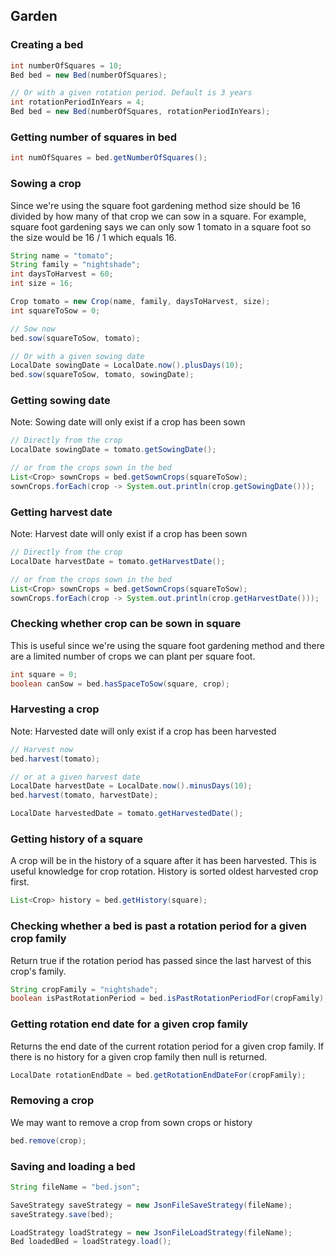 ## Garden

### Creating a bed

``` java
int numberOfSquares = 10;
Bed bed = new Bed(numberOfSquares);

// Or with a given rotation period. Default is 3 years
int rotationPeriodInYears = 4;
Bed bed = new Bed(numberOfSquares, rotationPeriodInYears);
```

### Getting number of squares in bed

``` java
int numOfSquares = bed.getNumberOfSquares();
```

### Sowing a crop

Since we're using the square foot gardening method size should be 16 divided by how many of that crop we can sow in a
square. For example, square foot gardening says we can only sow 1 tomato in a square foot so the size would be 16 / 1
which equals 16.

``` java
String name = "tomato";
String family = "nightshade";
int daysToHarvest = 60;
int size = 16;

Crop tomato = new Crop(name, family, daysToHarvest, size);
int squareToSow = 0;

// Sow now
bed.sow(squareToSow, tomato);

// Or with a given sowing date
LocalDate sowingDate = LocalDate.now().plusDays(10);
bed.sow(squareToSow, tomato, sowingDate);
```

### Getting sowing date

Note: Sowing date will only exist if a crop has been sown

``` java
// Directly from the crop
LocalDate sowingDate = tomato.getSowingDate();

// or from the crops sown in the bed
List<Crop> sownCrops = bed.getSownCrops(squareToSow);
sownCrops.forEach(crop -> System.out.println(crop.getSowingDate()));
```

### Getting harvest date

Note: Harvest date will only exist if a crop has been sown

``` java
// Directly from the crop
LocalDate harvestDate = tomato.getHarvestDate();

// or from the crops sown in the bed
List<Crop> sownCrops = bed.getSownCrops(squareToSow);
sownCrops.forEach(crop -> System.out.println(crop.getHarvestDate()));
```

### Checking whether crop can be sown in square

This is useful since we're using the square foot gardening method and there are a limited number of crops we can plant
per square foot.

``` java
int square = 0;
boolean canSow = bed.hasSpaceToSow(square, crop);
```

### Harvesting a crop

Note: Harvested date will only exist if a crop has been harvested

``` java
// Harvest now
bed.harvest(tomato);

// or at a given harvest date
LocalDate harvestDate = LocalDate.now().minusDays(10);
bed.harvest(tomato, harvestDate);

LocalDate harvestedDate = tomato.getHarvestedDate();
```

### Getting history of a square

A crop will be in the history of a square after it has been harvested. This is useful knowledge for crop rotation.
History is sorted oldest harvested crop first.

``` java
List<Crop> history = bed.getHistory(square);
```

### Checking whether a bed is past a rotation period for a given crop family

Return true if the rotation period has passed since the last harvest of this crop's family.

``` java
String cropFamily = "nightshade";
boolean isPastRotationPeriod = bed.isPastRotationPeriodFor(cropFamily);
```

### Getting rotation end date for a given crop family

Returns the end date of the current rotation period for a given crop family. If there is no history for a given crop
family then null is returned.

``` java
LocalDate rotationEndDate = bed.getRotationEndDateFor(cropFamily);
```

### Removing a crop

We may want to remove a crop from sown crops or history

``` java
bed.remove(crop);
```

### Saving and loading a bed

``` java
String fileName = "bed.json";

SaveStrategy saveStrategy = new JsonFileSaveStrategy(fileName);
saveStrategy.save(bed);

LoadStrategy loadStrategy = new JsonFileLoadStrategy(fileName);
Bed loadedBed = loadStrategy.load();
```